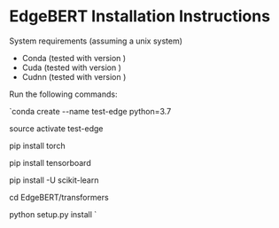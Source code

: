 # EdgeBERT Installation Instructions

System requirements (assuming a unix system)
* Conda (tested with version )
* Cuda (tested with version )
* Cudnn (tested with version )

Run the following commands:

`conda create --name test-edge python=3.7

source activate test-edge

pip install torch

pip install tensorboard

pip install -U scikit-learn

cd EdgeBERT/transformers

python setup.py install
`
